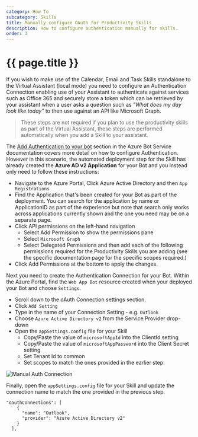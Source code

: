 ```yaml
---
category: How To
subcategory: Skills
title: Manually configure OAuth for Productivity Skills
description: How to configure authentication manually for skills.
order: 3
---
```


# {{ page.title }}

If you wish to make use of the Calendar, Email and Task Skills standalone to the Virtual Assistant (local mode) you need to configure an Authentication Connection enabling use of your Assistant to authenticate against services such as Office 365 and securely store a token which can be retrieved by your assistant when a user asks a question such as *"What does my day look like today"* to then use against an API like Microsoft Graph.

> These steps are not required if you plan to use the productivity skills as part of the Virtual Assistant, these steps are performed automatically when you add a Skill to your assistant.

The [Add Authentication to your bot](https://docs.microsoft.com/en-us/azure/bot-service/bot-builder-authentication?view=azure-bot-service-4.0&tabs=aadv1%2Ccsharp%2Cbot-oauth) section in the Azure Bot Service documentation covers more detail on how to configure Authentication. However in this scenario, the automated deployment step for the Skill has already created the **Azure AD v2 Application** for your Bot and you instead only need to follow these instructions:

- Navigate to the Azure Portal, Click Azure Active Directory and then `App Registrations`
- Find the Application that's been created for your Bot as part of the deployment. You can search for the application by name or ApplicationID as part of the experience but note that search only works across applications currently shown and the one you need may be on a separate page.
- Click API permissions on the left-hand navigation
  - Select Add Permission to show the permissions pane
  - Select `Microsoft Graph`
  - Select Delegated Permissions and then add each of the following permissions required for the Productivity Skills you are adding (see the specific documentation page for the specific scopes required.)
 -  Click Add Permissions at the bottom to apply the changes.

Next you need to create the Authentication Connection for your Bot. Within the Azure Portal, find the `Web App Bot` resource created when your deployed your Bot and choose `Settings`. 

- Scroll down to the oAuth Connection settings section.
- Click `Add Setting`
- Type in the name of your Connection Setting - e.g. `Outlook`
- Choose `Azure Active Directory v2` from the Service Provider drop-down
- Open the `appSettings.config` file for your Skill
    - Copy/Paste the value of `microsoftAppId` into the ClientId setting
    - Copy/Paste the value of `microsoftAppPassword` into the Client Secret setting
    - Set Tenant Id to common
    - Set scopes to match the ones provided in the earlier step.

![Manual Auth Connection]({{site.baseurl}}/assets/images/manualauthconnection.png)

Finally, open the  `appSettings.config` file for your Skill and update the connection name to match the one provided in the previous step.

```
"oauthConnections": [
    {
      "name": "Outlook",
      "provider": "Azure Active Directory v2"
    }
  ],
```